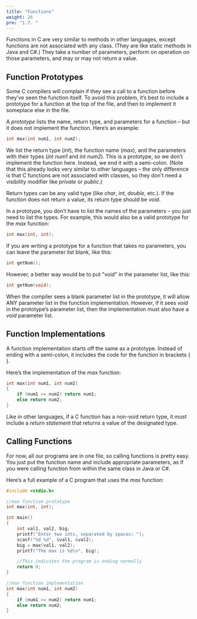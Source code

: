 ```yaml
---
title: "Functions"
weight: 26
pre: "1.7. "
---
```


Functions in C are very similar to methods in other languages, except functions are not associated with any class. (They are like static methods in Java and C#.) They take a number of parameters, perform on operation on those parameters, and may or may not return a value.

## Function Prototypes
Some C compilers will complain if they see a call to a function before they’ve seen the function itself. To avoid this problem, it’s best to include a prototype for a function at the top of the file, and then to implement it someplace else in the file. 

A *prototype* lists the name, return type, and parameters for a function – but it does not implement the function. Here’s an example:

```c
int max(int num1, int num2);
```

We list the return type (*int*), the function name (*max*), and the parameters with their types (*int num1* and *int num2*). This is a prototype, so we don’t implement the function here. Instead, we end it with a semi-colon. (Note that this already looks very similar to other languages – the only difference is that C functions are not associated with classes, so they don’t need a visibility modifier like *private* or *public*.)

Return types can be any valid type (like *char*, *int*, *double*, etc.). If the function does not return a value, its return type should be *void*.

In a prototype, you don’t have to list the names of the parameters – you just need to list the types. For example, this would also be a valid prototype for the *max* function:

```c
int max(int, int);
```

If you are writing a prototype for a function that takes no parameters, you can leave the parameter list blank, like this:

```c
int getNum();
```

However, a better way would be to put "void" in the parameter list, like this:

```c
int getNum(void);
```

When the compiler sees a blank parameter list in the prototype, it will allow ANY parameter list in the function implementation. However, if it sees *void* in the prototype’s parameter list, then the implementation must also have a *void* parameter list.

## Function Implementations
A function implementation starts off the same as a prototype. Instead of ending with a semi-colon, it includes the code for the function in brackets { }. 

Here’s the implementation of the *max* function:

```c
int max(int num1, int num2) 
{
	if (num1 >= num2) return num1;
	else return num2;
}
```

Like in other languages, if a C function has a non-void return type, it must include a *return statement* that returns a value of the designated type.

## Calling Functions
For now, all our programs are in one file, so calling functions is pretty easy. You just put the function name and include appropriate parameters, as if you were calling function from within the same class in Java or C#. 

Here’s a full example of a C program that uses the *max* function:

```c
#include <stdio.h>

//max function prototype
int max(int, int); 

int main() 
{
	int val1, val2, big;
	printf("Enter two ints, separated by spaces: ");
	scanf("%d %d", &val1, &val2);
	big = max(val1, val2);
	printf("The max is %d\n", big);

	//This indicates the program is ending normally
	return 0; 
}

//max function implementation
int max(int num1, int num2) 
{
	if (num1 >= num2) return num1;
	else return num2;
}
```